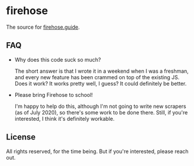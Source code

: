 # firehose

The source for [firehose.guide](https://firehose.guide).

## FAQ

- Why does this code suck so much? 

  The short answer is that I wrote it in a weekend when I was a freshman, and every new feature has been crammed on top of the existing JS. Does it work? It works pretty well, I guess? It could definitely be better.

- Please bring Firehose to <x> school!

  I'm happy to help do this, although I'm not going to write new scrapers (as of July 2020), so there's some work to be done there. Still, if you're interested, I think it's definitely workable.


## License

All rights reserved, for the time being. But if you're interested, please reach out.